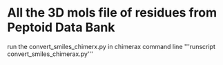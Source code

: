 # All the 3D mols file of residues from Peptoid Data Bank

run the convert_smiles_chimerx.py in chimerax command line 
'''runscript convert_smiles_chimerax.py''' 